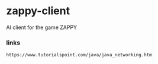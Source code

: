 # zappy-client
AI client for the game ZAPPY

### links
    https://www.tutorialspoint.com/java/java_networking.htm